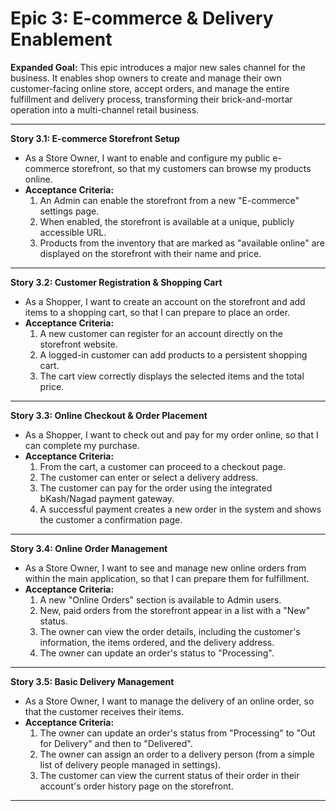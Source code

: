 # Epic 3: E-commerce & Delivery Enablement

**Expanded Goal:** This epic introduces a major new sales channel for the business. It enables shop owners to create and manage their own customer-facing online store, accept orders, and manage the entire fulfillment and delivery process, transforming their brick-and-mortar operation into a multi-channel retail business.

---
**Story 3.1: E-commerce Storefront Setup**
*   As a Store Owner, I want to enable and configure my public e-commerce storefront, so that my customers can browse my products online.
*   **Acceptance Criteria:**
    1.  An Admin can enable the storefront from a new "E-commerce" settings page.
    2.  When enabled, the storefront is available at a unique, publicly accessible URL.
    3.  Products from the inventory that are marked as "available online" are displayed on the storefront with their name and price.

---
**Story 3.2: Customer Registration & Shopping Cart**
*   As a Shopper, I want to create an account on the storefront and add items to a shopping cart, so that I can prepare to place an order.
*   **Acceptance Criteria:**
    1.  A new customer can register for an account directly on the storefront website.
    2.  A logged-in customer can add products to a persistent shopping cart.
    3.  The cart view correctly displays the selected items and the total price.

---
**Story 3.3: Online Checkout & Order Placement**
*   As a Shopper, I want to check out and pay for my order online, so that I can complete my purchase.
*   **Acceptance Criteria:**
    1.  From the cart, a customer can proceed to a checkout page.
    2.  The customer can enter or select a delivery address.
    3.  The customer can pay for the order using the integrated bKash/Nagad payment gateway.
    4.  A successful payment creates a new order in the system and shows the customer a confirmation page.

---
**Story 3.4: Online Order Management**
*   As a Store Owner, I want to see and manage new online orders from within the main application, so that I can prepare them for fulfillment.
*   **Acceptance Criteria:**
    1.  A new "Online Orders" section is available to Admin users.
    2.  New, paid orders from the storefront appear in a list with a "New" status.
    3.  The owner can view the order details, including the customer's information, the items ordered, and the delivery address.
    4.  The owner can update an order's status to "Processing".

---
**Story 3.5: Basic Delivery Management**
*   As a Store Owner, I want to manage the delivery of an online order, so that the customer receives their items.
*   **Acceptance Criteria:**
    1.  The owner can update an order's status from "Processing" to "Out for Delivery" and then to "Delivered".
    2.  The owner can assign an order to a delivery person (from a simple list of delivery people managed in settings).
    3.  The customer can view the current status of their order in their account's order history page on the storefront.

---
